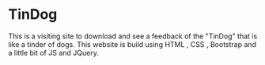 # TinDog
This is a visiting site to download and see a feedback of the "TinDog" that is like a tinder of dogs. This website is build using HTML , CSS , Bootstrap and a little bit of JS and JQuery.
